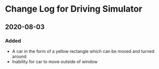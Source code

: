 # Change Log for Driving Simulator
## 2020-08-03
### Added
- A car in the form of a yellow rectangle which can be moved and turned around
- Inability for car to move outside of window
